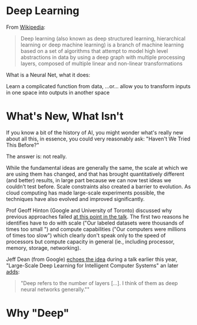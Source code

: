 # Deep Learning


From [Wikipedia](https://en.wikipedia.org/wiki/Deep_learning):

> Deep learning (also known as deep structured learning, hierarchical learning or deep machine learning) is a branch of machine learning based on a set of algorithms that attempt to model high level abstractions in data by using a deep graph with multiple processing layers, composed of multiple linear and non-linear transformations

What is a Neural Net, what it does:

Learn a complicated function from data,
...or... allow you to transform inputs in one space into outputs in another space


# What's New, What Isn't

If you know a bit of the history of AI, you might wonder what's really new about all this, in essence, you could very reasonably ask: "Haven't We Tried This Before?"

The answer is: not really.

While the fundamental ideas are generally the same, the scale at which we are using them has changed, and that has brought quantitatively different (and better) results, in large part because we can now test ideas we couldn't test before. Scale constraints also created a barrier to evolution. As cloud computing has made large-scale experiments possible, the techniques have also evolved and improved significantly.

Prof Geoff Hinton (Google and University of Toronto) discussed why previous approaches failed [at this point in the talk](https://youtu.be/VhmE_UXDOGs?t=1330). The first two reasons he identifies have to do with scale ("Our labeled datasets were thousands of times too small ") and compute capabilities ("Our computers were millions of times too slow") which clearly don't speak only to the speed of processors but compute capacity in general (ie., including processor, memory, storage, networking).

Jeff Dean (from Google) [echoes the idea](https://youtu.be/QSaZGT4-6EY?t=315) during a talk earlier this year, "Large-Scale Deep Learning for Intelligent Computer Systems" an later [adds](https://youtu.be/QSaZGT4-6EY?t=561):

> "Deep refers to the number of layers [...]. I think of them as deep neural networks generally.""

# Why "Deep"
